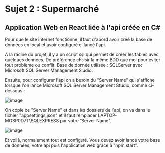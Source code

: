 # Sujet 2 : Supermarché

## Application Web en React liée à l'api créée en C#

Pour que le site internet fonctionne, il faut d'abord avoir créé la base de données en local et avoir configuré et lancé l'api.

A la racine du projet, il y a un script sql qui permet de créer les tables avec quelques données. De préférence choisir la même BDD que moi pour éviter tout problème ou conflit.
Base de donnée utilisée : SQLServer avec Microsoft SQL Server Management Studio.

Ensuite, pour configurer l'api on a besoin du "Server Name" qui s'affiche lorsque l'on lance Microsoft SQL Server Management Studio, comme ci-dessous :

![image](https://user-images.githubusercontent.com/84314581/145428108-6d7ceafe-0214-4ac4-85c3-318db2d86af9.png)

On copie ce "Server Name" et dans les dossiers de l'api, on va dans le fichier "appsettings.json" et il faut remplacer LAPTOP-MOSP0D7T\\SQLEXPRESS par votre "Server Name".

![image](https://user-images.githubusercontent.com/84314581/145429100-472cfc1a-3230-47e7-a843-a5143626c218.png)

Et voilà, normalement tout est configuré. Vous devez avoir lancé votre base de données, votre api puis l'application web grâce à "npm start".
